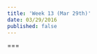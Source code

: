 ```yaml
---
title: 'Week 13 (Mar 29th)'
date: 03/29/2016
published: false
---
```


<!--- Your weekly summary content goes below here -->

<!--- Your weekly summary content goes above here -->

===

<!--- Your weekly materials content goes below here -->
